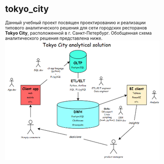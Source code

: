 # tokyo_city
Данный учебный проект посвящен проектированию и реализации типового аналитического решения для сети 
городских ресторанов **Tokyo City**, расположенной в г. Санкт-Петербург.
Обобщенная схема аналитического решения представлена ниже.
![schema](https://github.com/alex97iv/tokyo_city/blob/main/tokyo_city_analytical_solution.png)
